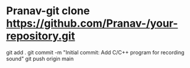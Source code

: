 # Pranav-git clone https://github.com/Pranav-/your-repository.git
git add .
git commit -m "Initial commit: Add C/C++ program for recording sound"
git push origin main

